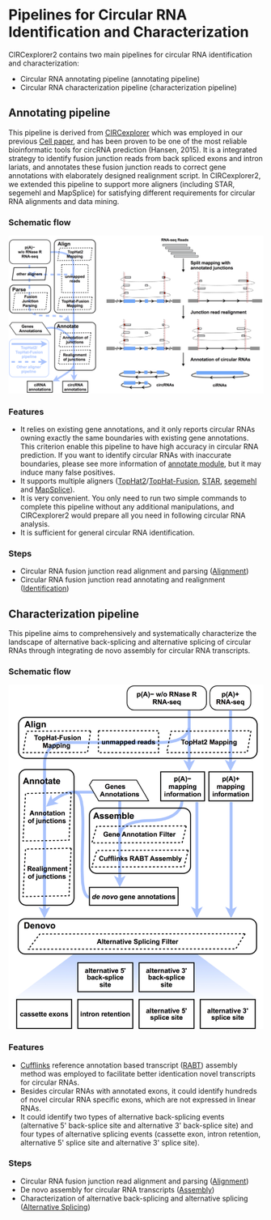 # Pipelines for Circular RNA Identification and Characterization

CIRCexplorer2 contains two main pipelines for circular RNA identification and characterization:

* Circular RNA annotating pipeline (annotating pipeline)
* Circular RNA characterization pipeline (characterization pipeline)

## Annotating pipeline

This pipeline is derived from [CIRCexplorer](http://yanglab.github.io/CIRCexplorer/) which was employed in our previous [Cell paper](http://www.sciencedirect.com/science/article/pii/S0092867414011118), and has been proven to be one of the most reliable bioinformatic tools for circRNA prediction (Hansen, 2015). It is a integrated strategy to identify fusion junction reads from back spliced exons and intron lariats, and annotates these fusion junction reads to correct gene annotations with elaborately designed realignment script. In CIRCexplorer2, we extended this pipeline to support more aligners (including STAR, segemehl and MapSplice) for satisfying different requirements for circular RNA alignments and data mining.

### Schematic flow

![annotating_pipeline](../image/annotating_pipeline.jpg)

### Features

* It relies on existing gene annotations, and it only reports circular RNAs owning exactly the same boundaries with existing gene annotations. This criterion enable this pipeline to have high accuracy in circular RNA prediction. If you want to identify circular RNAs with inaccurate boundaries, please see more information of [annotate module](../modules/annotate.md), but it may induce many false positives.
* It supports multiple aligners ([TopHat2](http://ccb.jhu.edu/software/tophat/index.shtml)/[TopHat-Fusion](http://ccb.jhu.edu/software/tophat/fusion_index.html), [STAR](https://github.com/alexdobin/STAR), [segemehl](http://www.bioinf.uni-leipzig.de/Software/segemehl) and [MapSplice](http://www.netlab.uky.edu/p/bioinfo/MapSplice2)).
* It is very convenient. You only need to run two simple commands to complete this pipeline without any additional manipulations, and CIRCexplorer2 would prepare all you need in following circular RNA analysis.
* It is sufficient for general circular RNA identification.

### Steps

* Circular RNA fusion junction read alignment and parsing ([Alignment](../tutorial/alignment.md))
* Circular RNA fusion junction read annotating and realignment ([Identification](../tutorial/identification.md))

## Characterization pipeline

This pipeline aims to comprehensively and systematically characterize the landscape of alternative back-splicing and alternative splicing of circular RNAs through integrating de novo assembly for circular RNA transcripts.

### Schematic flow

![characterization_pipeline](../image/characterization_pipeline.jpg)

### Features

* [Cufflinks](http://cole-trapnell-lab.github.io/cufflinks/) reference annotation based transcript ([RABT](http://bioinformatics.oxfordjournals.org/content/27/17/2325)) assembly method was employed to facilitate better identication novel transcripts for circular RNAs.
* Besides circular RNAs with annotated exons, it could identify hundreds of novel circular RNA specific exons, which are not expressed in linear RNAs.
* It could identify two types of alternative back-splicing events (alternative 5' back-splice site and alternative 3' back-splice site) and four types of alternative splicing events (cassette exon, intron retention, alternative 5' splice site and alternative 3' splice site).

### Steps

* Circular RNA fusion junction read alignment and parsing ([Alignment](../tutorial/alignment.md))
* De novo assembly for circular RNA transcripts ([Assembly](../tutorial/assembly.md))
* Characterization of alternative back-splicing and alternative splicing ([Alternative Splicing](../tutorial/as.md))
